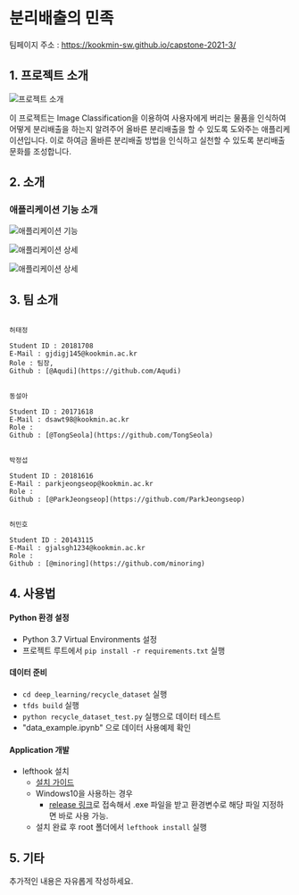 # 분리배출의 민족

팀페이지 주소 : https://kookmin-sw.github.io/capstone-2021-3/


## 1. 프로젝트 소개

![프로젝트 소개](./Docs/img/0001.jpg)

이 프로젝트는 Image Classification을 이용하여 사용자에게 버리는 물품을 인식하여 어떻게 분리배출을 하는지 알려주어 올바른 분리배출을 할 수 있도록 도와주는 애플리케이션입니다.
이로 하여금 올바른 분리배출 방법을 인식하고 실천할 수 있도록 분리배출 문화를 조성합니다.


## 2. 소개

### 애플리케이션 기능 소개

![애플리케이션 기능](./Docs/img/0005.jpg)

![애플리케이션 상세](./Docs/img/0007.jpg)

![애플리케이션 상세](./Docs/img/0008.jpg)

## 3. 팀 소개
```

허태정

Student ID : 20181708
E-Mail : gjdigj145@kookmin.ac.kr
Role : 팀장, 
Github : [@Aqudi](https://github.com/Aqudi)

```

```

동설아

Student ID : 20171618
E-Mail : dsawt98@kookmin.ac.kr
Role : 
Github : [@TongSeola](https://github.com/TongSeola)

```

```

박정섭

Student ID : 20181616
E-Mail : parkjeongseop@kookmin.ac.kr
Role : 
Github : [@ParkJeongseop](https://github.com/ParkJeongseop)

```

```

허민호

Student ID : 20143115
E-Mail : gjalsgh1234@kookmin.ac.kr
Role : 
Github : [@minoring](https://github.com/minoring)

```


## 4. 사용법

#### **Python 환경 설정**
- Python 3.7 Virtual Environments 설정
- 프로젝트 루트에서 `pip install -r requirements.txt` 실행

#### **데이터 준비**
- `cd deep_learning/recycle_dataset` 실행
- `tfds build` 실행
- `python recycle_dataset_test.py` 실행으로 데이터 테스트
- "data_example.ipynb" 으로 데이터 사용예제 확인

#### Application 개발
+ lefthook 설치
  + [설치 가이드](https://github.com/Arkweid/lefthook/blob/master/docs/full_guide.md)
  + Windows10을 사용하는 경우
    + [release 링크](https://github.com/Arkweid/lefthook/releases)로 접속해서 .exe 파일을 받고 환경변수로 해당 파일 지정하면 바로 사용 가능.
  + 설치 완료 후 root 폴더에서 `lefthook install` 실행

## 5. 기타

추가적인 내용은 자유롭게 작성하세요.

